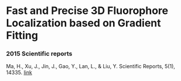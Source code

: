 # Fast and Precise 3D Fluorophore Localization based on Gradient Fitting
### 2015 Scientific reports
Ma, H., Xu, J., Jin, J., Gao, Y., Lan, L., & Liu, Y. Scientific Reports, 5(1), 14335. [link](https://doi.org/10.1038/srep14335)